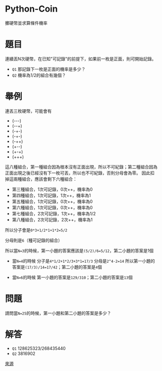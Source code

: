 # Python-Coin
擲硬幣並求算條件機率

# 題目
連續丟N次硬幣，在已知"可記錄"的前提下，如果前一枚是正面，則可開始記錄。
* `Q1` 那記錄下一枚是正面的機率是多少？
* `Q2` 機率為1/2的組合有幾個？

# 舉例
連丟三枚硬幣，可能會有
* (---)
* (--+)
* (-+-)
* (-+-)
* (-++)
* (+--)
* (+-+)
* (+++)

這八種組合，第一種組合因為根本沒有正面出現，所以不可紀錄；第二種組合因為正面出現之後已經沒有下一枚可丟，所以也不可紀錄，否則分母會為零。
因此扣掉這兩種組合，應該會剩下六種組合：
* 第三種組合，1次可記錄，0次++，機率為0
* 第四種組合，1次可記錄，1次++，機率為1
* 第五種組合，1次可記錄，0次++，機率為0
* 第六種組合，1次可記錄，0次++，機率為0
* 第七種組合，2次可記錄，1次++，機率為1/2
* 第八種組合，2次可記錄，2次++，機率為1

所以分子會是`0*3+1/2*1+1*2=5/2`

分母則是`6`（種可記錄的組合）

所以當`N=3`的時候，第一小題的答案應該是`(5/2)/6=5/12`，第二小題的答案是1個

* 當`N=4`的時候
分子是`4*1/2+1*2/3+3*1=17/3`
分母是`2^4-2=14`
所以第一小題的答案是`(17/3)/14=17/42`；第二小題的答案是`4`個

* 當`N=6`的時候
第一小題的答案是`129/310`；第二小題的答案是`13`個

# 問題
請問當`N=25`的時候，第一小題和第二小題的答案是多少？

# 解答
* `Q1` 128625323/268435440
* `Q2` 3816902

[來源](https://cdn.discordapp.com/attachments/838440595491782697/959803717723516958/277464644_5027093624039475_4507372448832217302_n.png)
